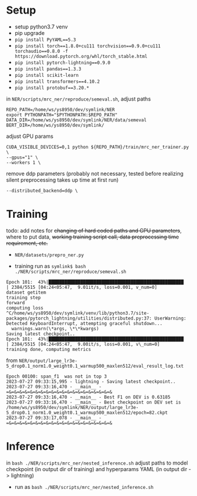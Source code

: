 # Setup

* setup python3.7 venv
* pip upgrade
* `pip install PyYAML==5.3`
* `pip install torch==1.8.0+cu111 torchvision==0.9.0+cu111 torchaudio==0.8.0 -f https://download.pytorch.org/whl/torch_stable.html`
* `pip install pytorch-lightning==0.9.0`
* `pip install pandas==1.3.3`
* `pip install scikit-learn`
* `pip install transformers==4.10.2`
* `pip install protobuf==3.20.*`

in `NER/scripts/mrc_ner/reproduce/semeval.sh`, adjust paths

```
REPO_PATH=/home/ws/ys8950/dev/symlink/NER
export PYTHONPATH="$PYTHONPATH:$REPO_PATH"
DATA_DIR=/home/ws/ys8950/dev/symlink/NER/data/semeval
BERT_DIR=/home/ws/ys8950/dev/symlink/
```

adjust GPU params

```
CUDA_VISIBLE_DEVICES=0,1 python ${REPO_PATH}/train/mrc_ner_trainer.py \
--gpus="1" \
--workers 1 \
```

remove ddp parameters (probably not necessary, tested before realizing silent preprocessing takes up time at first run)

```
--distributed_backend=ddp \
```

# Training

todo: add notes for ~~changing of hard coded paths and GPU parameters~~, where to put data, ~~working training script call, data preprocessing time requirement, etc.~~

* `NER/datasets/prepro_ner.py`

* training run as `symlink$ bash ./NER/scripts/mrc_ner/reproduce/semeval.sh`



```
Epoch 101:  43%|███████████████████████████████████████████████████                                                                   | 2384/5515 [04:24<05:47,  9.01it/s, loss=0.001, v_num=0]
dataset getitem
training step
forward
computing loss
^C/home/ws/ys8950/dev/symlink/venv/lib/python3.7/site-packages/pytorch_lightning/utilities/distributed.py:37: UserWarning: Detected KeyboardInterrupt, attempting graceful shutdown...
  warnings.warn(\*args, \*\*kwargs)
Saving latest checkpoint..
Epoch 101:  43%|███████████████████████████████████████████████████                                                                   | 2384/5515 [04:24<05:47,  9.00it/s, loss=0.001, v\_num=0]
training done, computing metrics
```

from `NER/output/large_lr3e-5_drop0.1_norm1.0_weight0.1_warmup500_maxlen512/eval_result_log.txt`

```
Epoch 00100: span_f1  was not in top 3
2023-07-27 09:33:15,995 - lightning - Saving latest checkpoint..
2023-07-27 09:33:16,470 - __main__ - =&=&=&=&=&=&=&=&=&=&=&=&=&=&=&=&=&=&=&=&
2023-07-27 09:33:16,470 - __main__ - Best F1 on DEV is 0.63185
2023-07-27 09:33:16,470 - __main__ - Best checkpoint on DEV set is /home/ws/ys8950/dev/symlink/NER/output/large_lr3e-5_drop0.1_norm1.0_weight0.1_warmup500_maxlen512/epoch=82.ckpt
2023-07-27 09:33:17,078 - __main__ - =&=&=&=&=&=&=&=&=&=&=&=&=&=&=&=&=&=&=&=&
```


# Inference

in `bash ./NER/scripts/mrc_ner/nested_inference.sh` adjust paths to model checkpoint (in output dir of training) and hyperparams YAML (in output dir -> lightning)

* run as `bash ./NER/scripts/mrc_ner/nested_inference.sh`
